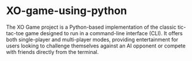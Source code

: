 # XO-game-using-python
The XO Game project is a Python-based implementation of the classic tic-tac-toe game designed to run in a command-line interface (CLI). It offers both single-player and multi-player modes, providing entertainment for users looking to challenge themselves against an AI opponent or compete with friends directly from the terminal.

